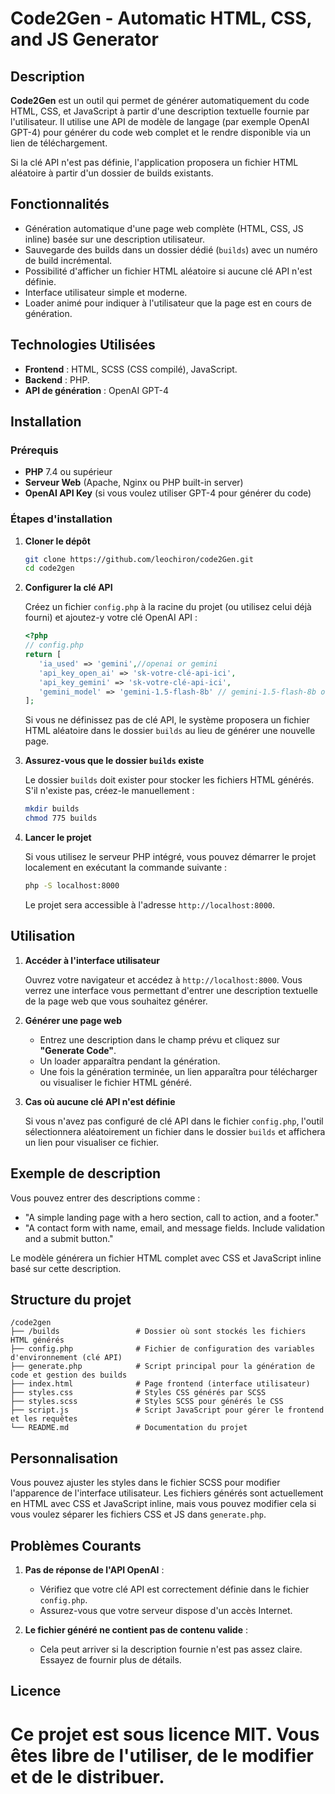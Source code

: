 # **Code2Gen - Automatic HTML, CSS, and JS Generator**

## **Description**

**Code2Gen** est un outil qui permet de générer automatiquement du code HTML, CSS, et JavaScript à partir d'une description textuelle fournie par l'utilisateur. Il utilise une API de modèle de langage (par exemple OpenAI GPT-4) pour générer du code web complet et le rendre disponible via un lien de téléchargement.

Si la clé API n'est pas définie, l'application proposera un fichier HTML aléatoire à partir d'un dossier de builds existants.

## **Fonctionnalités**

- Génération automatique d'une page web complète (HTML, CSS, JS inline) basée sur une description utilisateur.
- Sauvegarde des builds dans un dossier dédié (`builds`) avec un numéro de build incrémental.
- Possibilité d'afficher un fichier HTML aléatoire si aucune clé API n'est définie.
- Interface utilisateur simple et moderne.
- Loader animé pour indiquer à l'utilisateur que la page est en cours de génération.

## **Technologies Utilisées**

- **Frontend** : HTML, SCSS (CSS compilé), JavaScript.
- **Backend** : PHP.
- **API de génération** : OpenAI GPT-4

## **Installation**

### **Prérequis**

- **PHP** 7.4 ou supérieur
- **Serveur Web** (Apache, Nginx ou PHP built-in server)
- **OpenAI API Key** (si vous voulez utiliser GPT-4 pour générer du code)

### **Étapes d'installation**

1. **Cloner le dépôt**

   ```bash
   git clone https://github.com/leochiron/code2Gen.git
   cd code2gen
   ```

2. **Configurer la clé API**

   Créez un fichier `config.php` à la racine du projet (ou utilisez celui déjà fourni) et ajoutez-y votre clé OpenAI API :

   ```php
   <?php 
   // config.php
   return [
      'ia_used' => 'gemini',//openai or gemini
      'api_key_open_ai' => 'sk-votre-clé-api-ici',
      'api_key_gemini' => 'sk-votre-clé-api-ici',
      'gemini_model' => 'gemini-1.5-flash-8b' // gemini-1.5-flash-8b or gemini-1.5-flash-latest
   ];
   ```

   Si vous ne définissez pas de clé API, le système proposera un fichier HTML aléatoire dans le dossier `builds` au lieu de générer une nouvelle page.

3. **Assurez-vous que le dossier `builds` existe**

   Le dossier `builds` doit exister pour stocker les fichiers HTML générés. S'il n'existe pas, créez-le manuellement :

   ```bash
   mkdir builds
   chmod 775 builds
   ```

4. **Lancer le projet**

   Si vous utilisez le serveur PHP intégré, vous pouvez démarrer le projet localement en exécutant la commande suivante :

   ```bash
   php -S localhost:8000
   ```

   Le projet sera accessible à l'adresse `http://localhost:8000`.

## **Utilisation**

1. **Accéder à l'interface utilisateur**

   Ouvrez votre navigateur et accédez à `http://localhost:8000`. Vous verrez une interface vous permettant d'entrer une description textuelle de la page web que vous souhaitez générer.

2. **Générer une page web**

   - Entrez une description dans le champ prévu et cliquez sur **"Generate Code"**.
   - Un loader apparaîtra pendant la génération.
   - Une fois la génération terminée, un lien apparaîtra pour télécharger ou visualiser le fichier HTML généré.

3. **Cas où aucune clé API n'est définie**

   Si vous n'avez pas configuré de clé API dans le fichier `config.php`, l'outil sélectionnera aléatoirement un fichier dans le dossier `builds` et affichera un lien pour visualiser ce fichier.

## **Exemple de description**

Vous pouvez entrer des descriptions comme :

- "A simple landing page with a hero section, call to action, and a footer."
- "A contact form with name, email, and message fields. Include validation and a submit button."

Le modèle générera un fichier HTML complet avec CSS et JavaScript inline basé sur cette description.

## **Structure du projet**

```
/code2gen
├── /builds                 # Dossier où sont stockés les fichiers HTML générés
├── config.php              # Fichier de configuration des variables d'environnement (clé API)
├── generate.php            # Script principal pour la génération de code et gestion des builds
├── index.html              # Page frontend (interface utilisateur)
├── styles.css              # Styles CSS générés par SCSS
├── styles.scss             # Styles SCSS pour générés le CSS
├── script.js               # Script JavaScript pour gérer le frontend et les requêtes
└── README.md               # Documentation du projet
```

## **Personnalisation**

Vous pouvez ajuster les styles dans le fichier SCSS pour modifier l'apparence de l'interface utilisateur. Les fichiers générés sont actuellement en HTML avec CSS et JavaScript inline, mais vous pouvez modifier cela si vous voulez séparer les fichiers CSS et JS dans `generate.php`.

## **Problèmes Courants**

1. **Pas de réponse de l'API OpenAI** :
   - Vérifiez que votre clé API est correctement définie dans le fichier `config.php`.
   - Assurez-vous que votre serveur dispose d'un accès Internet.

2. **Le fichier généré ne contient pas de contenu valide** :
   - Cela peut arriver si la description fournie n'est pas assez claire. Essayez de fournir plus de détails.

## **Licence**

Ce projet est sous licence MIT. Vous êtes libre de l'utiliser, de le modifier et de le distribuer.
=======
